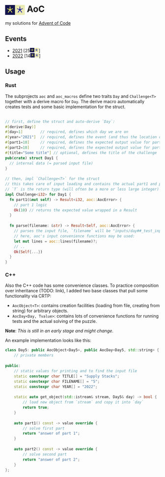 # <img align="center" src="media/aoc.png#gh-dark-mode-only" height=32><img align="center" src="media/aoc_inv.png#gh-light-mode-only" height=32> AoC
my solutions for [Advent of Code](https://adventofcode.com/)

## Events

- [2021](2021) [25<img src="media/aoc.png#gh-dark-mode-only" height=14><img src="media/aoc_inv.png#gh-light-mode-only" height=14>]
- [2022](2022) [14<img src="media/aoc.png#gh-dark-mode-only" height=14><img src="media/aoc_inv.png#gh-light-mode-only" height=14>]

## Usage

### Rust

The subprojects `aoc` and `aoc_macros` define two traits `Day` and `Challenge<T>` together with a derive macro for `Day`.
The derive macro automatically creates tests and some basic implementation for the struct.

```rust

// first, define the struct and auto-derive `Day`:
#[derive(Day)]
#[day=1]        // required, defines which day we are on
#[year="2021"]  // required, defines the event (and thus the location of the input files)
#[part1=10]     // required, defines the expected output value for part1's test case
#[part2=10]     // required, defines the expected output value for part2's test case
#[title="Some title"] // optional, defines the title of the challenge
pub(crate) struct Day1 {
  // internal data (= parsed input file)
}

// then, impl `Challenge<T>` for the struct
// this takes care of input loading and contains the actual part1 and part2 algorithms
// `T` is the return type (will often be a more or less large integer)
impl Challenge<i32> for Day1 {
  fn part1(&mut self) -> Result<i32, aoc::AocError> {
    // part 1 logic
    Ok(10) // returns the expected value wrapped in a Result
  }
  
  fn parse(filename: &str) -> Result<Self, aoc::AocError> {
    // parses the input file, `filename` will be "inputs/day##_test_input.txt" for test and "<year>/inputs/day##_input.txt" for the actual run
    // here, aoc's input convenience functions may be used:
    let mut lines = aoc::lines(filename)?;
    // ..
    Ok(Self{...})
  }
}
```

### C++

Also the C++ code has some convenience classes.
To practice composition over inheritance (TODO: link), I added two base classes that pull
some functionality via CRTP:
 - `AocObject<T>`: contains creation facilities (loading from file, creating from string)
for arbitrary objects.
 - `AocDay<Day, Tvalue>`: contains lots of convenience functions for running tests and the
actual solving of the puzzle.

**Note**: *This is still in an early stage and might change*.

An example implementation looks like this:
```c++
class Day5: public AocObject<Day5>, public AocDay<Day5, std::string> {
    // private members

public:
    // static values for printing and to find the input file
    static constexpr char TITLE[] = "Supply Stacks";
    static constexpr char FILENAME[] = "5";
    static constexpr char YEAR[] = "2022";

    static auto get_object(std::istream& stream, Day5& day) -> bool {
        // load new object from `stream` and copy it into `day`
        return true;
    }

    auto part1() const -> value override {
        // solve first part
        return "answer of part 1";
    }

    auto part2() const -> value override {
        // solve second part
        return "answer of part 2";
    }
};
```
